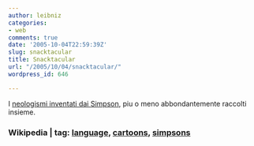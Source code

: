 ```yaml
---
author: leibniz
categories:
- web
comments: true
date: '2005-10-04T22:59:39Z'
slug: snacktacular
title: Snacktacular
url: "/2005/10/04/snacktacular/"
wordpress_id: 646

---
```

I [neologismi inventati dai Simpson](http://en.wikipedia.org/wiki/Made-up_words_in_The_Simpsons), piu o meno abbondantemente raccolti insieme. 

### Wikipedia | tag: [language](http://www.technorati.com/tags/language), [cartoons](http://www.technorati.com/tags/cartoons), [simpsons](http://www.technorati.com/tags/simpsons)
